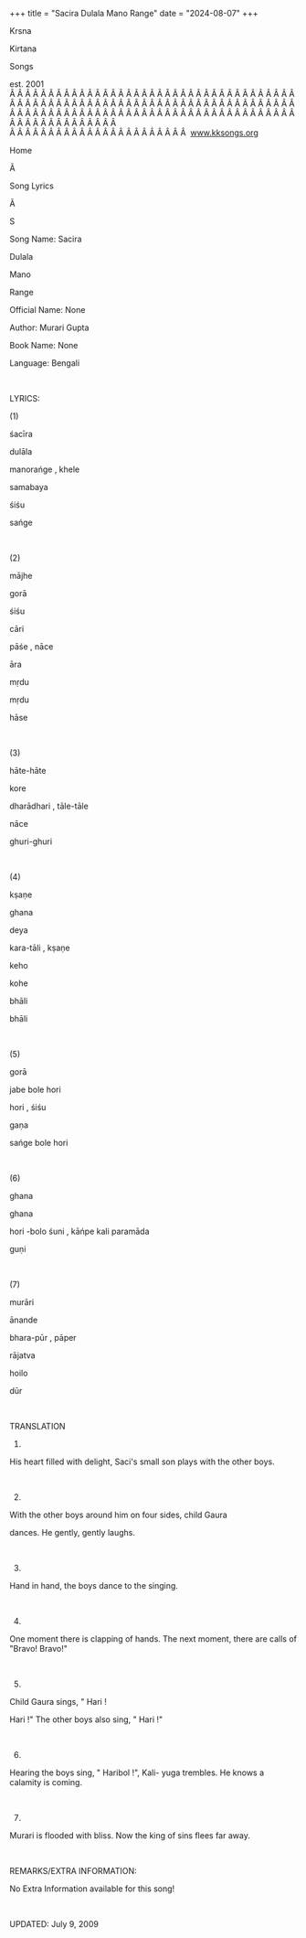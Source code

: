 +++ 
title = "Sacira Dulala Mano Range"
date = "2024-08-07"
+++

Krsna
 
Kirtana
 
Songs

est. 2001
Â Â Â Â Â Â Â Â Â Â Â Â Â Â Â Â Â Â Â Â Â Â Â Â Â Â Â Â Â Â Â Â Â Â Â Â Â Â Â Â Â Â Â Â Â Â Â Â Â Â Â Â Â Â Â Â Â Â Â Â Â Â Â Â Â Â Â Â Â Â Â Â Â Â Â Â Â Â Â Â Â Â Â Â Â Â Â Â Â Â Â Â Â Â Â Â Â Â Â Â Â Â Â Â Â Â Â Â Â Â Â Â Â Â Â Â Â Â Â Â Â Â Â Â Â  
Â Â Â Â Â Â Â Â Â Â Â Â Â Â Â Â Â Â Â Â Â Â Â  
www.kksongs.org








Home


Ã 
 
Song Lyrics
 
Ã 
 
S


Song Name: 
Sacira
 
Dulala
 
Mano
 
Range


Official Name: None


Author: 
Murari
 Gupta


Book Name: None


Language: 
Bengali


 


LYRICS:


(1)


śacīra
 
dulāla
 
manorańge
, 
khele
 
samabaya
 
śiśu
 
sańge


 


(2)


mājhe
 
gorā
 
śiśu
 
cāri
 
pāśe
, 
nāce
 
āra
 
mṛdu
 
mṛdu
 
hāse


 


(3)


hāte-hāte
 
kore
 
dharādhari
, 
tāle-tāle
 
nāce
 
ghuri-ghuri


 


(4)


kṣaṇe
 
ghana
 
deya
 
kara-tāli
, 
kṣaṇe
 
keho
 
kohe
 
bhāli
 
bhāli


 


(5)


gorā
 
jabe
 bole 
hori
 
hori
, 
śiśu
 
gaṇa
 
sańge
 bole 
hori


 


(6)


ghana
 
ghana
 
hori
-bolo 
śuni
, 
kāńpe
 kali 
paramāda


guṇi


 


(7)


murāri
 
ānande
 
bhara-pūr
, 
pāper
 
rājatva
 
hoilo
 
dūr


 


TRANSLATION


1)
His heart filled with delight, 
Saci's
 small son plays
with the other boys. 


 


2)
With the other boys around him on four sides, child 
Gaura

dances. He gently, gently laughs.


 


3)
Hand in hand, the boys dance to the singing.


 


4)
One moment there is clapping of hands. The next moment, there are calls of
"Bravo! Bravo!"


 


5)
Child 
Gaura
 sings, "
Hari
!

Hari
!" The other boys also sing, "
Hari
!"


 


6)
Hearing the boys sing, "
Haribol
!", Kali-
yuga
 trembles. He knows a calamity is coming.


 


7)

Murari
 is flooded with bliss. Now the king of sins
flees far away.


 


REMARKS/EXTRA INFORMATION:


No
Extra Information available for this song!


 


UPDATED:
 July 9, 2009